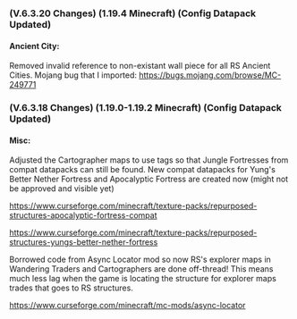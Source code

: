 ### **(V.6.3.20 Changes) (1.19.4 Minecraft) (Config Datapack Updated)**

#### Ancient City:
Removed invalid reference to non-existant wall piece for all RS Ancient Cities. Mojang bug that I imported: https://bugs.mojang.com/browse/MC-249771


### **(V.6.3.18 Changes) (1.19.0-1.19.2 Minecraft) (Config Datapack Updated)**

#### Misc:
Adjusted the Cartographer maps to use tags so that Jungle Fortresses from compat datapacks can still be found.
 New compat datapacks for Yung's Better Nether Fortress and Apocalyptic Fortress are created now (might not be approved and visible yet)

https://www.curseforge.com/minecraft/texture-packs/repurposed-structures-apocalyptic-fortress-compat

https://www.curseforge.com/minecraft/texture-packs/repurposed-structures-yungs-better-nether-fortress

Borrowed code from Async Locator mod so now RS's explorer maps in Wandering Traders and Cartographers are done off-thread!
 This means much less lag when the game is locating the structure for explorer maps trades that goes to RS structures.

https://www.curseforge.com/minecraft/mc-mods/async-locator
